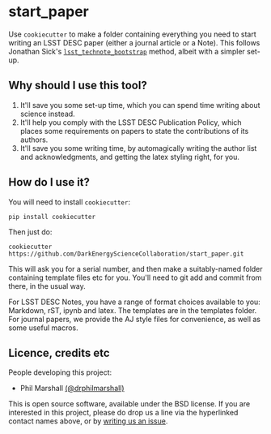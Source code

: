 # start_paper

Use `cookiecutter` to make a folder containing everything you need to start writing an LSST DESC paper (either a journal article or a Note). This follows Jonathan Sick's [`lsst_technote_bootstrap`](https://github.com/lsst-sqre/lsst-technote-bootstrap) method, albeit with a simpler set-up.

## Why should I use this tool?

1. It'll save you some set-up time, which you can spend time writing about science instead.
2. It'll help you comply with the LSST DESC Publication Policy, which places some requirements on papers to state the contributions of its authors.
3. It'll save you some writing time, by automagically writing the author list and acknowledgments, and getting the latex styling right,  for you.

## How do I use it?

You will need to install `cookiecutter`:
```
pip install cookiecutter
```
Then just do:
```
cookiecutter https://github.com/DarkEnergyScienceCollaboration/start_paper.git
```
This will ask you for a serial number, and then make a suitably-named folder containing template files etc for you. You'll need to git add and commit from there, in the usual way.

For LSST DESC Notes, you have a range of format choices available to you: Markdown, rST, ipynb and latex. The templates are in the templates folder. For journal papers, we provide the AJ style files for convenience, as well as some useful macros.

## Licence, credits etc

People developing this project:
* Phil Marshall [(@drphilmarshall)](https://github.com/DarkEnergyScienceCollaboration/start_paper/issues/new?body=@drphilmarshall)

This is open source software, available under the BSD license. If you are interested in this project, please do drop us a line via the hyperlinked contact names above, or by [writing us an issue](https://github.com/DarkEnergyScienceCollaboration/start_paper/issues?q=).
